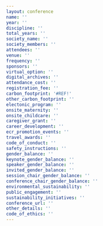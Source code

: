 ```yaml
---
layout: conference 
name: ''
year: ''
discipline: ''
total_years: ''
society_name: ''
society_members: ''
attendees: ''
venue: ''
frequency: ''
sponsors: ''
virtual_option: ''
digital_archives: ''
attendance_cost: ''
registration_fee: ''
carbon_footprint: '#REF!'
other_carbon_footprint: ''
electonic_program: ''
onsite_maternity: ''
onsite_childcare: ''
caregiver_grant: ''
career_development: ''
ecr_promotion_events: ''
travel_awards: ''
code_of_conduct: ''
safety_instructions: ''
gender_balance: ''
keynote_gender_balance: ''
speaker_gender_balance: ''
invited_gender_balance: ''
session_chair_gender_balance: ''
conference_chair_gender_balance: ''
environmental_sustainability: ''
public_engagement: ''
sustainability_initiatives: ''
conference_url: ''
other_details: ''
code_of_ethics: ''
---
```

